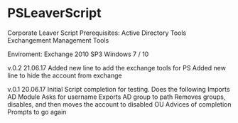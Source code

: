 # PSLeaverScript
Corporate Leaver Script
Prerequisites:
Active Directory Tools
Exchangement Management Tools

Enviroment:
Exchange 2010 SP3
Windows 7 / 10

v.0.2 21.06.17
Added new line to add the exchange tools for PS
Added new line to hide the account from exchange

v.0.1 20.06.17
Initial Script completion for testing. 
Does the following
Imports AD Module
Asks for username
Exports AD group to path
Removes groups, disables, and then moves the account to disabled OU
Advices of completion
Prompts to go again
